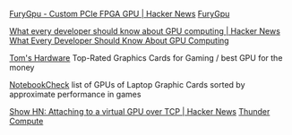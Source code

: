 
[FuryGpu - Custom PCIe FPGA GPU | Hacker News](https://news.ycombinator.com/item?id=39836745)
[FuryGpu](https://www.furygpu.com/)

[What every developer should know about GPU computing | Hacker News](https://news.ycombinator.com/item?id=37967126)
[What Every Developer Should Know About GPU Computing](https://codeconfessions.substack.com/p/gpu-computing)

[Tom's Hardware](http://www.tomshardware.com/reviews/best-gpus,4380.html)
Top-Rated Graphics Cards for Gaming / best GPU for the money

[NotebookCheck](https://www.notebookcheck.net/Computer-Games-on-Laptop-Graphic-Cards.13849.0.html)
list of GPUs of Laptop Graphic Cards sorted by approximate performance in games

[Show HN: Attaching to a virtual GPU over TCP | Hacker News](https://news.ycombinator.com/item?id=41203475)
[Thunder Compute](https://www.thundercompute.com/)
